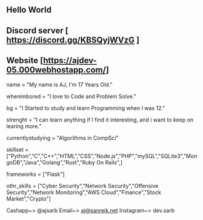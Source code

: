## Hello World ##
## Discord server [ https://discord.gg/KBSQyjWVzG ]
## Website [https://ajdev-05.000webhostapp.com/]

name = "My name is AJ, I'm 17 Years Old."

whenimbored = "I love to Code and Problem Solve."

bg = "I Started to study and learn Programming when I was 12."

strenght = "I can learn anything if I find it interesting, and i want to keep on learing more."

currentlystudying = "Algorithms in CompSci"

skillset = ["Python","C","C++","HTML","CSS","Node.js","PHP","mySQL","SQLite3","MongoDB","Java","Golang","Rust","Ruby On Rails",]

frameworks = ["Flask"]

othr_skills = ["Cyber Security","Network Security","Offensive Security","Network Monitoring","AWS Cloud","Finance","Stock Market","Crypto"]

Cashapp~> @ajsarb
Email~> aj@sanreik.net
Instagram~> dev.sarb



